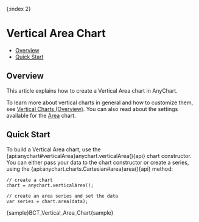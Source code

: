 {:index 2}
# Vertical Area Chart

* [Overview](#overview)
* [Quick Start](#quick_start)

## Overview

This article explains how to create a Vertical Area chart in AnyChart.

To learn more about vertical charts in general and how to customize them, see [Vertical Charts (Overview)](Overview). You can also read about the settings available for the [Area](../Area_Chart) chart.

## Quick Start

To build a Vertical Area chart, use the {api:anychart#verticalArea}anychart.verticalArea(){api} chart constructor. You can either pass your data to the chart constructor or create a series, using the {api:anychart.charts.Cartesian#area}area(){api} method:

```
// create a chart
chart = anychart.verticalArea();

// create an area series and set the data
var series = chart.area(data);
```

{sample}BCT\_Vertical\_Area\_Chart{sample}